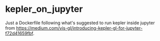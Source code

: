 kepler_on_jupyter
=================

Just a Dockerfile following what's suggested to run kepler inside jupyter from <https://medium.com/vis-gl/introducing-kepler-gl-for-jupyter-f72d41659fbf>.
